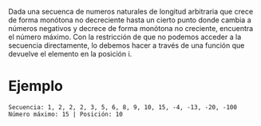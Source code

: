 Dada una secuenca de numeros naturales de longitud arbitraria que crece
de forma monótona no decreciente hasta un cierto punto donde cambia a números
negativos y decrece de forma monótona no creciente, encuentra el número máximo.
Con la restricción de que no podemos acceder a la secuencia directamente, lo
debemos hacer a través de una función que devuelve el elemento en la posición i.

# Ejemplo
    Secuencia: 1, 2, 2, 2, 3, 5, 6, 8, 9, 10, 15, -4, -13, -20, -100
    Número máximo: 15 | Posición: 10
